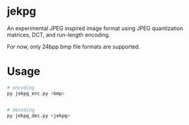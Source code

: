 # jekpg

An experimental JPEG inspired image format using JPEG quantization matrices, DCT, and run-length encoding.

For now, only 24bpp bmp file formats are supported.

# Usage

```py
# encoding
py jekpg_enc.py <bmp>


# decoding
py jekpg_dec.py <jekpg>
```

